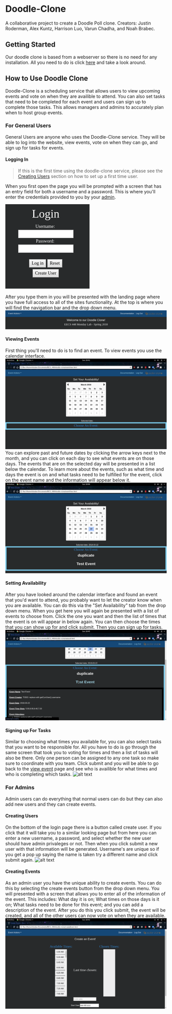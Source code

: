 <a name="top"></a>
# Doodle-Clone
A collaborative project to create a Doodle Poll clone. 
Creators: Justin Roderman, Alex Kuntz, Harrison Luo, Varun Chadha, and Noah Brabec.

## Getting Started
Our doodle clone is based from a webserver so there is no need for any installation. All you need to do is click [here](#someweblink) and take a look around. 

## How to Use Doodle Clone
Doodle-Clone is a scheduling service that allows users to view upcoming events and vote on when they are availible to attend. You can also set tasks that need to be completed for each event and users can sign up to complete those tasks. This allows managers and admins to accurately plan when to host group events. 

### For General Users
General Users are anyone who uses the Doodle-Clone service. They will be able to log into the website, view events, vote on when they can go, and sign up for tasks for events. 

#### <a name="loggingIn"></a>Logging In
> If this is the first time using the doodle-clone service, please see the [Creating Users](#createUser) section on how to set up a first time user.

When you first open the page you will be prompted with a screen that has an entry field for both a username and a password. This is where you'll enter the credentials provided to you by your [admin](#admin).

![Alt text][loginScreen]

After you type them in you will be presented with the landing page where you have full access to all of the sites functionality. At the top is where you will find the navigation bar and the drop down menu. 
![alt text][landingPage]

#### <a name="viewing"></a>Viewing Events
First thing you'll need to do is to find an event. To view events you use the calendar interface.
![alt text][calendarPage]
You can explore past and future dates by clicking the arrow keys next to the month, and you can click on each day to see what events are on those days. The events that are on the selected day will be presented in a list below the calendar. To learn more about the events, such as what time and days the event is on and what tasks need to be fulfilled for the event, click on the event name and the information will appear below it. 
![alt text][eventInfo]

#### <a name="availibility"></a>Setting Availability 
After you have looked around the calendar interface and found an event that you'd want to attend, you probably want to let the creator know when you are available. You can do this via the "Set Availability" tab from the drop down menu. When you get here you will again be presented with a list of events to choose from. Click the one you want and then the list of times that the event is on will appear in below again. You can then choose the times that you can show up for and click submit. Then you can sign up for tasks.  
![alt text][votingScreen]

#### <a name="tasks"></a>Signing up For Tasks
Similar to choosing what times you available for, you can also select tasks that you want to be responsible for. All you have to do is go through the same screen that took you to voting for times and then a list of tasks will also be there. Only one person can be assigned to any one task so make sure to coordinate with you team. Click submit and you will be able to go back to the [view event](#viewing) page and see who is availible for what times and who is completing which tasks. 
![alt text][taskScreen]

### <a name="admin"></a>For Admins
Admin users can do everything that normal users can do but they can also add new users and they can create events. 
#### <a name="createUser"></a>Creating Users
On the bottom of the login page there is a button called create user. If you click that it will take you to a similar looking page but from here you can enter a new username, a password, and select whether the new user should have admin privaleges or not. Then when you click submit a new user with that information will be generated. Username's are unique so if you get a pop up saying the name is taken try a different name and click submit again. 
![alt text][creatingUserScreen]

#### <a name="createEvent"></a>Creating Events
As an admin user you have the unique ability to create events. You can do this by selecting the create events button from the drop down menu. You will presented with a screen that allows you to enter all of the information of the event. This includes: What day it is on; What times on those days is it on; What tasks need to be done for this event; and you can add a description of the event. After you do this you click submit, the event will be created, and all of the other users can now vote on when they are available. 
![alt text][creatingEventScreen]


[landingPage]: documentation/resources/readmePics/menuBar.png
[loginScreen]: documentation/resources/readmePics/loginScreen.png
[eventInfo]: documentation/resources/readmePics/calendarSelected.png
[votingScreen]: documentation/resources/readmePics/selectingEvent.png
[taskScreen]: file/path/here.png
[creatingUserScreen]: file/path/here.png
[creatingEventScreen]: documentation/resources/readmePics/createEventScreen.png
[calendarPage]: documentation/resources/readmePics/viewEventScreen.png

